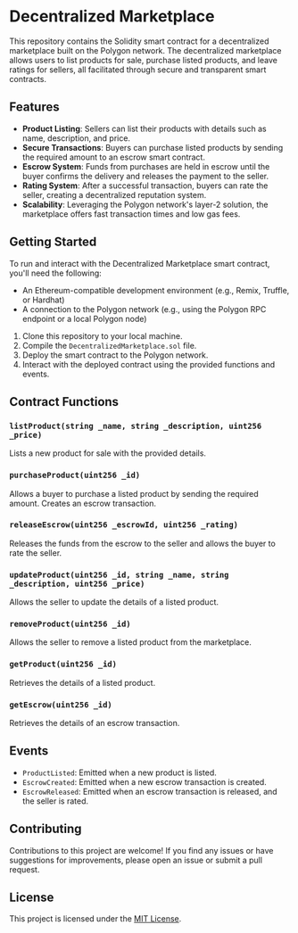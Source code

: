 # Decentralized Marketplace

This repository contains the Solidity smart contract for a decentralized marketplace built on the Polygon network. The decentralized marketplace allows users to list products for sale, purchase listed products, and leave ratings for sellers, all facilitated through secure and transparent smart contracts.

## Features

- **Product Listing**: Sellers can list their products with details such as name, description, and price.
- **Secure Transactions**: Buyers can purchase listed products by sending the required amount to an escrow smart contract.
- **Escrow System**: Funds from purchases are held in escrow until the buyer confirms the delivery and releases the payment to the seller.
- **Rating System**: After a successful transaction, buyers can rate the seller, creating a decentralized reputation system.
- **Scalability**: Leveraging the Polygon network's layer-2 solution, the marketplace offers fast transaction times and low gas fees.

## Getting Started

To run and interact with the Decentralized Marketplace smart contract, you'll need the following:

- An Ethereum-compatible development environment (e.g., Remix, Truffle, or Hardhat)
- A connection to the Polygon network (e.g., using the Polygon RPC endpoint or a local Polygon node)

1. Clone this repository to your local machine.
2. Compile the `DecentralizedMarketplace.sol` file.
3. Deploy the smart contract to the Polygon network.
4. Interact with the deployed contract using the provided functions and events.

## Contract Functions

### `listProduct(string _name, string _description, uint256 _price)`
Lists a new product for sale with the provided details.

### `purchaseProduct(uint256 _id)`
Allows a buyer to purchase a listed product by sending the required amount. Creates an escrow transaction.

### `releaseEscrow(uint256 _escrowId, uint256 _rating)`
Releases the funds from the escrow to the seller and allows the buyer to rate the seller.

### `updateProduct(uint256 _id, string _name, string _description, uint256 _price)`
Allows the seller to update the details of a listed product.

### `removeProduct(uint256 _id)`
Allows the seller to remove a listed product from the marketplace.

### `getProduct(uint256 _id)`
Retrieves the details of a listed product.

### `getEscrow(uint256 _id)`
Retrieves the details of an escrow transaction.

## Events

- `ProductListed`: Emitted when a new product is listed.
- `EscrowCreated`: Emitted when a new escrow transaction is created.
- `EscrowReleased`: Emitted when an escrow transaction is released, and the seller is rated.

## Contributing

Contributions to this project are welcome! If you find any issues or have suggestions for improvements, please open an issue or submit a pull request.

## License

This project is licensed under the [MIT License](LICENSE).
